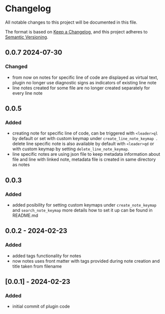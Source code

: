 # Changelog

All notable changes to this project will be documented in this file.

The format is based on [Keep a Changelog](https://keepachangelog.com/en/1.1.0/),
and this project adheres to [Semantic Versioning](https://semver.org/spec/v2.0.0.html).

## 0.0.7 2024-07-30
### Changed
- from now on notes for specific line of code are displayed as virtual text, plugin no longer use diagnostic signs as indicators of existing line note
- line notes created for some file are no longer created separately for every line note 

## 0.0.5
### Added
- creating note for specific line of code, can be triggered with `<leader>ql` by default or set with custom keymap under `create_line_note_keymap `.
delete line specific note is also available by default with `<leader>qd` or with custom keymap by setting `delete_line_note_keymap`.
- line specific notes are using json file to keep metadata information about file and line with linked note, metadata file is created in same directory as notes

## 0.0.3
### Added
- added posibility for setting custom keymaps under `create_note_keymap` and `search_note_keymap` 
more details how to set it up can be found in README.md


## 0.0.2 - 2024-02-23
### Added
- added tags functionality for notes
- now notes uses front matter with tags provided during note creation and title taken from filename

## [0.0.1] - 2024-02-23
### Added

- initial commit of plugin code
